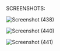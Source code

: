 SCREENSHOTS:

![Screenshot (438)](https://github.com/saishk237/Trade-New/assets/85397590/4324dcd0-3bad-47ca-81d5-63e70a481209)

![Screenshot (440)](https://github.com/saishk237/Trade-New/assets/85397590/867ab0c8-5664-4187-87c0-66e826525d9b)

![Screenshot (441)](https://github.com/saishk237/Trade-New/assets/85397590/acf3ee70-dca3-4df6-8b08-cac406d60c29)
